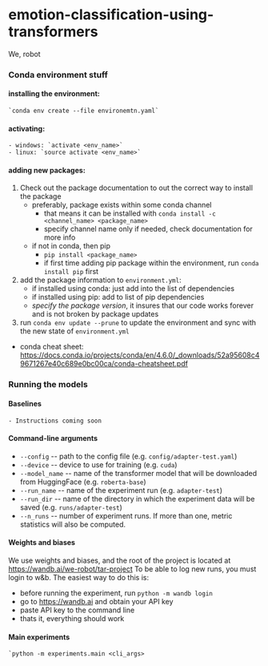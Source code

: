 # emotion-classification-using-transformers
We, robot

### Conda environment stuff
#### installing the environment: 
    `conda env create --file environemtn.yaml`

#### activating: 
    - windows: `activate <env_name>`
    - linux: `source activate <env_name>`

#### adding new packages:
1. Check out the package documentation to out the correct way to install the package
    - preferably, package exists within some conda channel
        - that means it can be installed with `conda install -c <channel_name> <package_name>`
        - specify channel name only if needed, check documentation for more info
    - if not in conda, then pip
      - `pip install <package_name>` 
      - if first time adding pip package within the environment, run `conda install pip` first
2. add the package information to `environment.yml`:
    - if installed using conda: just add into the list of dependencies
    - if installed using pip: add to list of pip dependencies
    - *specify the package version*, it insures that our code works forever and is not broken by package updates
3. run `conda env update --prune` to update the environment and sync with the new state of `environment.yml`
 - conda cheat sheet: https://docs.conda.io/projects/conda/en/4.6.0/_downloads/52a95608c49671267e40c689e0bc00ca/conda-cheatsheet.pdf

### Running the models
#### Baselines
    - Instructions coming soon
#### Command-line arguments
   - `--config` -- path to the config file (e.g. `config/adapter-test.yaml`)
   - `--device` -- device to use for training (e.g. `cuda`)
   - `--model_name` -- name of the transformer model that will be downloaded from HuggingFace (e.g. `roberta-base`)
   - `--run_name` -- name of the experiment run (e.g. `adapter-test`)
   - `--run_dir` -- name of the directory in which the experiment data will be saved (e.g. `runs/adapter-test`)
   - `--n_runs` -- number of experiment runs. If more than one, metric statistics will also be computed.
#### Weights and biases
   
We use weights and biases, and the root of the project is located at https://wandb.ai/we-robot/tar-project
To be able to log new runs, you must login to w&b. The easiest way to do this is:
   - before running the experiment, run `python -m wandb login`
   - go to https://wandb.ai and obtain your API key
   - paste API key to the command line
   - thats it, everything should work

#### Main experiments
    `python -m experiments.main <cli_args>
